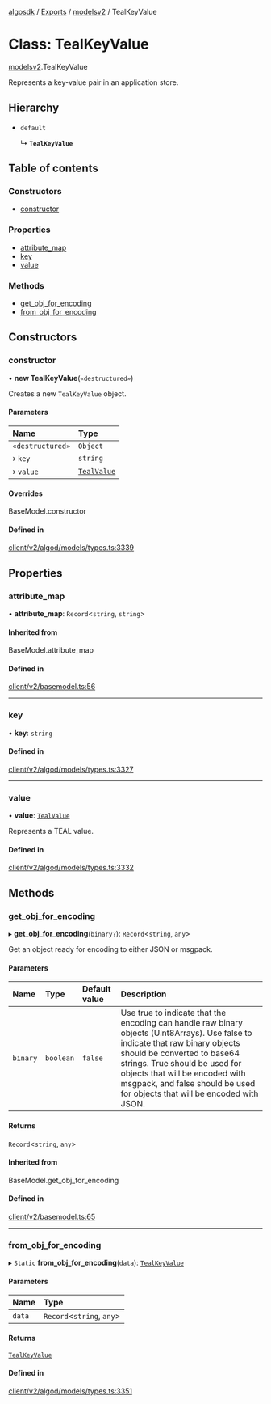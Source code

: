 [algosdk](../README.md) / [Exports](../modules.md) / [modelsv2](../modules/modelsv2.md) / TealKeyValue

# Class: TealKeyValue

[modelsv2](../modules/modelsv2.md).TealKeyValue

Represents a key-value pair in an application store.

## Hierarchy

- `default`

  ↳ **`TealKeyValue`**

## Table of contents

### Constructors

- [constructor](modelsv2.TealKeyValue.md#constructor)

### Properties

- [attribute\_map](modelsv2.TealKeyValue.md#attribute_map)
- [key](modelsv2.TealKeyValue.md#key)
- [value](modelsv2.TealKeyValue.md#value)

### Methods

- [get\_obj\_for\_encoding](modelsv2.TealKeyValue.md#get_obj_for_encoding)
- [from\_obj\_for\_encoding](modelsv2.TealKeyValue.md#from_obj_for_encoding)

## Constructors

### constructor

• **new TealKeyValue**(`«destructured»`)

Creates a new `TealKeyValue` object.

#### Parameters

| Name | Type |
| :------ | :------ |
| `«destructured»` | `Object` |
| › `key` | `string` |
| › `value` | [`TealValue`](modelsv2.TealValue.md) |

#### Overrides

BaseModel.constructor

#### Defined in

[client/v2/algod/models/types.ts:3339](https://github.com/algorand/js-algorand-sdk/blob/13a5d73/src/client/v2/algod/models/types.ts#L3339)

## Properties

### attribute\_map

• **attribute\_map**: `Record`<`string`, `string`\>

#### Inherited from

BaseModel.attribute\_map

#### Defined in

[client/v2/basemodel.ts:56](https://github.com/algorand/js-algorand-sdk/blob/13a5d73/src/client/v2/basemodel.ts#L56)

___

### key

• **key**: `string`

#### Defined in

[client/v2/algod/models/types.ts:3327](https://github.com/algorand/js-algorand-sdk/blob/13a5d73/src/client/v2/algod/models/types.ts#L3327)

___

### value

• **value**: [`TealValue`](modelsv2.TealValue.md)

Represents a TEAL value.

#### Defined in

[client/v2/algod/models/types.ts:3332](https://github.com/algorand/js-algorand-sdk/blob/13a5d73/src/client/v2/algod/models/types.ts#L3332)

## Methods

### get\_obj\_for\_encoding

▸ **get_obj_for_encoding**(`binary?`): `Record`<`string`, `any`\>

Get an object ready for encoding to either JSON or msgpack.

#### Parameters

| Name | Type | Default value | Description |
| :------ | :------ | :------ | :------ |
| `binary` | `boolean` | `false` | Use true to indicate that the encoding can handle raw binary objects (Uint8Arrays). Use false to indicate that raw binary objects should be converted to base64 strings. True should be used for objects that will be encoded with msgpack, and false should be used for objects that will be encoded with JSON. |

#### Returns

`Record`<`string`, `any`\>

#### Inherited from

BaseModel.get\_obj\_for\_encoding

#### Defined in

[client/v2/basemodel.ts:65](https://github.com/algorand/js-algorand-sdk/blob/13a5d73/src/client/v2/basemodel.ts#L65)

___

### from\_obj\_for\_encoding

▸ `Static` **from_obj_for_encoding**(`data`): [`TealKeyValue`](modelsv2.TealKeyValue.md)

#### Parameters

| Name | Type |
| :------ | :------ |
| `data` | `Record`<`string`, `any`\> |

#### Returns

[`TealKeyValue`](modelsv2.TealKeyValue.md)

#### Defined in

[client/v2/algod/models/types.ts:3351](https://github.com/algorand/js-algorand-sdk/blob/13a5d73/src/client/v2/algod/models/types.ts#L3351)
